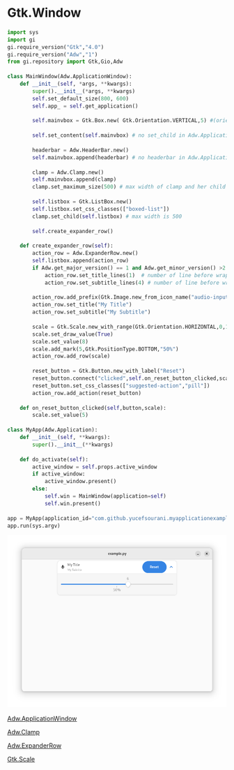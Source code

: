 # Gtk.Window

```python
import sys
import gi
gi.require_version("Gtk","4.0")
gi.require_version("Adw","1")
from gi.repository import Gtk,Gio,Adw

class MainWindow(Adw.ApplicationWindow):
    def __init__(self, *args, **kwargs):
        super().__init__(*args, **kwargs)
        self.set_default_size(800, 600)
        self.app_ = self.get_application()
        
        self.mainvbox = Gtk.Box.new( Gtk.Orientation.VERTICAL,5) #(orientation VERTICAL|HORIZONTAL  , spacing in pixels)
        
        self.set_content(self.mainvbox) # no set_child in Adw.ApplicationWindow
        
        headerbar = Adw.HeaderBar.new() 
        self.mainvbox.append(headerbar) # no headerbar in Adw.ApplicationWindow 
        
        clamp = Adw.Clamp.new()
        self.mainvbox.append(clamp)
        clamp.set_maximum_size(500) # max width of clamp and her child when maximize window is 500
        
        self.listbox = Gtk.ListBox.new()
        self.listbox.set_css_classes(["boxed-list"])
        clamp.set_child(self.listbox) # max width is 500
        
        self.create_expander_row()
        
    def create_expander_row(self):
        action_row = Adw.ExpanderRow.new()
        self.listbox.append(action_row)
        if Adw.get_major_version() == 1 and Adw.get_minor_version() >2:
            action_row.set_title_lines(1)  # number of line before wrap title text (require libAdwaita version > 1.2)
            action_row.set_subtitle_lines(4) # number of line before wrap subtitle text (require libAdwaita version > 1.2)
        
        action_row.add_prefix(Gtk.Image.new_from_icon_name("audio-input-microphone-symbolic")) # use https://flathub.org/apps/org.gnome.design.IconLibrary
        action_row.set_title("My Title")
        action_row.set_subtitle("My Subtitle")
        
        scale = Gtk.Scale.new_with_range(Gtk.Orientation.HORIZONTAL,0,10,2)
        scale.set_draw_value(True)
        scale.set_value(8)
        scale.add_mark(5,Gtk.PositionType.BOTTOM,"50%")
        action_row.add_row(scale)
        
        reset_button = Gtk.Button.new_with_label("Reset")
        reset_button.connect("clicked",self.on_reset_button_clicked,scale)
        reset_button.set_css_classes(["suggested-action","pill"])
        action_row.add_action(reset_button)
    
    def on_reset_button_clicked(self,button,scale):
        scale.set_value(5)

class MyApp(Adw.Application):
    def __init__(self, **kwargs):
        super().__init__(**kwargs)

    def do_activate(self):
        active_window = self.props.active_window
        if active_window:
            active_window.present()
        else:
            self.win = MainWindow(application=self)
            self.win.present()

app = MyApp(application_id="com.github.yucefsourani.myapplicationexample",flags= Gio.ApplicationFlags.FLAGS_NONE)
app.run(sys.argv)
```

![Alt text](https://raw.githubusercontent.com/yucefsourani/python-gtk4-examples/main/libadwaita_scale_clamp_expanderrow/Screenshot_1.png "Screenshot")



[Adw.ApplicationWindow](https://amolenaar.github.io/pgi-docgen/index.html#Adw-1/classes/ApplicationWindow.html)


[Adw.Clamp](https://amolenaar.github.io/pgi-docgen/index.html#Adw-1/classes/Clamp.html)


[Adw.ExpanderRow](https://amolenaar.github.io/pgi-docgen/index.html#Adw-1/classes/ExpanderRow.html)


[Gtk.Scale](https://amolenaar.github.io/pgi-docgen/index.html#Gtk-4.0/classes/Scale.html)

